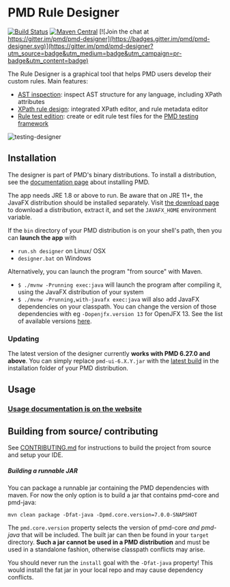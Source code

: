 # PMD Rule Designer

[![Build Status](https://github.com/pmd/pmd-designer/workflows/build/badge.svg?branch=master)](https://github.com/pmd/pmd-designer/actions?query=workflow%3Abuild)
[![Maven Central](https://img.shields.io/maven-central/v/net.sourceforge.pmd/pmd-ui.svg)](https://maven-badges.herokuapp.com/maven-central/net.sourceforge.pmd/pmd-ui)
[![Join the chat at https://gitter.im/pmd/pmd-designer](https://badges.gitter.im/pmd/pmd-designer.svg)](https://gitter.im/pmd/pmd-designer?utm_source=badge&utm_medium=badge&utm_campaign=pr-badge&utm_content=badge)



The Rule Designer is a graphical tool that helps PMD users develop their custom
rules. Main features:
* [AST inspection](https://pmd.github.io/latest/pmd_userdocs_extending_designer_reference.html#ast-inspection): inspect AST structure for any language, including XPath attributes
* [XPath rule design](https://pmd.github.io/latest/pmd_userdocs_extending_designer_reference.html#xpath-rule-design): integrated XPath editor, and rule metadata editor
* [Rule test edition](https://pmd.github.io/latest/pmd_userdocs_extending_designer_reference.html#testing-a-rule): create or edit rule test files for the [PMD testing framework](https://pmd.github.io/latest/pmd_userdocs_extending_testing.html)


![testing-designer](https://user-images.githubusercontent.com/24524930/61461094-504a7900-a970-11e9-822e-30cc121b568c.gif)


## Installation

The designer is part of PMD's binary distributions. To install a distribution, see the [documentation page](https://pmd.github.io/latest/pmd_userdocs_installation.html) about installing PMD.

The app needs JRE 1.8 or above to run. Be aware that on JRE 11+, the JavaFX distribution should be installed separately. Visit [the download page](https://gluonhq.com/products/javafx/) to download a distribution, extract it, and set the `JAVAFX_HOME` environment variable.

If the `bin` directory of your PMD distribution is on your shell's path, then you can **launch the app** with
* `run.sh designer` on Linux/ OSX
* `designer.bat` on Windows

Alternatively, you can launch the program "from source" with Maven.
* `$ ./mvnw -Prunning exec:java` will launch the program after compiling it, using the JavaFX distribution of your system
* `$ ./mvnw -Prunning,with-javafx exec:java` will also add JavaFX dependencies on your classpath.
You can change the version of those dependencies with eg `-Dopenjfx.version 13` for OpenJFX 13.
See the list of available versions [here](https://search.maven.org/artifact/org.openjfx/javafx).

### Updating

The latest version of the designer currently **works with PMD 6.27.0 and above**.
You can simply replace `pmd-ui-6.X.Y.jar` with the [latest build](https://github.com/pmd/pmd-designer/releases/latest) in the installation folder of your
PMD distribution.

## Usage

### [Usage documentation is on the website](https://pmd.github.io/latest/pmd_userdocs_extending_designer_reference.html)

## Building from source/ contributing

See [CONTRIBUTING.md](CONTRIBUTING.md) for instructions to build the project from source and setup your IDE.


##### Building a runnable JAR

You can package a runnable jar containing the PMD dependencies with maven. For
now the only option is to build a jar that contains pmd-core and pmd-java:

```
mvn clean package -Dfat-java -Dpmd.core.version=7.0.0-SNAPSHOT
```
The `pmd.core.version` property selects the version of pmd-core *and pmd-java*
that will be included. The built jar can then be found in your `target` directory.
**Such a jar cannot be used in a PMD distribution** and must be used in a
standalone fashion, otherwise classpath conflicts may arise.

You should never run the `install` goal with the `-Dfat-java` property! This
would install the fat jar in your local repo and may cause dependency conflicts.

